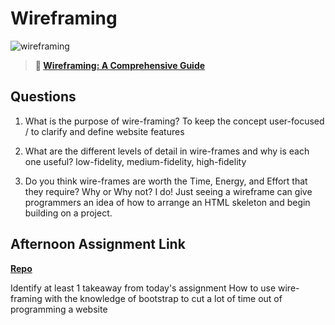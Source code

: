 # Wireframing

![wireframing](https://bcw.blob.core.windows.net/public/img/courses/2293087935019893)

> **📖 [Wireframing: A Comprehensive Guide](https://codeworksacademy.com/fs-student-guide/resources/wk1/06-Wireframing)**

## Questions

1. What is the purpose of wire-framing? 
To keep the concept user-focused / to clarify and define website features

2. What are the different levels of detail in wire-frames and why is each one useful?
low-fidelity, medium-fidelity, high-fidelity

3. Do you think wire-frames are worth the Time, Energy, and Effort that they require? Why or Why not?
I do! Just seeing a wireframe can give programmers an idea of how to arrange an HTML skeleton and begin building on a project.

## Afternoon Assignment Link

**[Repo](https://github.com/AustinDye/mock-site>)**

Identify at least 1 takeaway from today's assignment
How to use wire-framing with the knowledge of bootstrap to cut a lot of time out of programming a website

